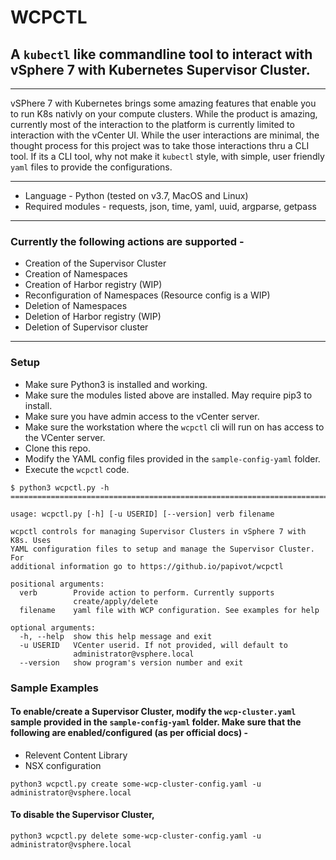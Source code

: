 # WCPCTL
## A `kubectl` like commandline tool to interact with vSphere 7 with Kubernetes Supervisor Cluster.

---

vSPhere 7 with Kubernetes brings some amazing features that enable you to run K8s nativly on your compute clusters. While the product is amazing, currently most of the interaction to the platform is currently limited to interaction with the vCenter UI. While the user interactions are minimal, the thought process for this project was to take those interactions thru a CLI tool. If its a CLI tool, why not make it `kubectl` style, with simple, user friendly `yaml` files to provide the configurations.

---

* Language - Python (tested on v3.7, MacOS and Linux)
* Required modules - requests, json, time, yaml, uuid, argparse, getpass

---

### Currently the following actions are supported - 
* Creation of the Supervisor Cluster
* Creation of Namespaces
* Creation of Harbor registry (WIP)
* Reconfiguration of Namespaces (Resource config is a WIP)
* Deletion of Namespaces
* Deletion of Harbor registry (WIP)
* Deletion of Supervisor cluster

---

### Setup 
* Make sure Python3 is installed and working.
* Make sure the modules listed above are installed. May require pip3 to install.
* Make sure you have admin access to the vCenter server.
* Make sure the workstation where the `wcpctl` cli will run on has access to the VCenter server. 
* Clone this repo. 
* Modify the YAML config files provided in the `sample-config-yaml` folder. 
* Execute the `wcpctl` code.

```
$ python3 wcpctl.py -h  
=============================================================================

usage: wcpctl.py [-h] [-u USERID] [--version] verb filename

wcpctl controls for managing Supervisor Clusters in vSphere 7 with K8s. Uses
YAML configuration files to setup and manage the Supervisor Cluster. For
additional information go to https://github.io/papivot/wcpctl

positional arguments:
  verb        Provide action to perform. Currently supports
              create/apply/delete
  filename    yaml file with WCP configuration. See examples for help

optional arguments:
  -h, --help  show this help message and exit
  -u USERID   VCenter userid. If not provided, will default to
              administrator@vsphere.local
  --version   show program's version number and exit
```
### Sample Examples

#### To enable/create a Supervisor Cluster, modify the `wcp-cluster.yaml` sample provided in the `sample-config-yaml` folder. Make sure that the following are enabled/configured (as per official docs) - 
* Relevent Content Library
* NSX configuration

```
python3 wcpctl.py create some-wcp-cluster-config.yaml -u administrator@vsphere.local
```

#### To disable the Supervisor Cluster, 

```
python3 wcpctl.py delete some-wcp-cluster-config.yaml -u administrator@vsphere.local
```




